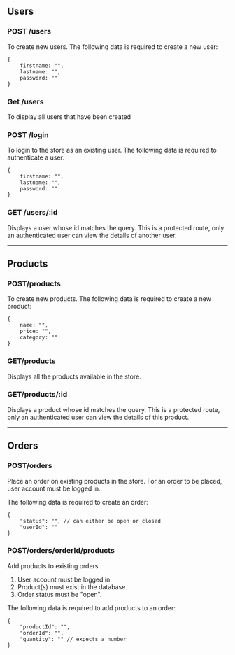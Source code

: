 ## Users

### POST /users

To create new users. The following data is required to create a new user:

    {
        firstname: "",
        lastname: "",
        password: ""
    }

### Get /users

To display all users that have been created

### POST /login

To login to the store as an existing user. The following data is required to authenticate a user:

    {
        firstname: "",
        lastname: "",
        password: ""
    }

### GET /users/:id

Displays a user whose id matches the query. This is a protected route, only an authenticated user can view the details of another user.

---

## Products

### POST/products

To create new products. The following data is required to create a new product:

    {
        name: "",
        price: "",
        category: ""
    }

### GET/products

Displays all the products available in the store.

### GET/products/:id

Displays a product whose id matches the query. This is a protected route, only an authenticated user can view the details of this product.

---

## Orders

### POST/orders

Place an order on existing products in the store. For an order to be placed, user account must be logged in.

The following data is required to create an order:

    {
        "status": "", // can either be open or closed
        "userId": ""
    }

### POST/orders/orderId/products

Add products to existing orders.

1. User account must be logged in.
2. Product(s) must exist in the database.
3. Order status must be "open".

The following data is required to add products to an order:

    {
        "productId": "",
        "orderId": "",
        "quantity": "" // expects a number
    }
